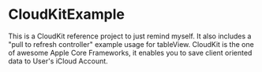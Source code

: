 # CloudKitExample
This is a CloudKit reference project to just remind myself. It also includes a "pull to refresh controller" example usage for tableView. CloudKit is the one of awesome Apple Core Frameworks, it enables you to save client oriented data to User's iCloud Account.
